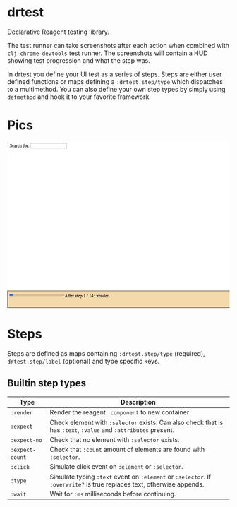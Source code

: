 # drtest

Declarative Reagent testing library.

The test runner can take screenshots after each action when combined with `clj-chrome-devtools` test
runner. The screenshots will contain a HUD showing test progression and what the step was.

In drtest you define your UI test as a series of steps. Steps are either user defined functions or
maps defining a `:drtest.step/type` which dispatches to a multimethod. You can also define your
own step types by simply using `defmethod` and hook it to your favorite framework.

# Pics

![drtest in action](/drtest.png?raw=true)

# Steps

Steps are defined as maps containing `:drtest.step/type` (required), `drtest.step/label` (optional)
and type specific keys.

## Builtin step types

| Type | Description |
| --- | --- |
| `:render` | Render the reagent `:component` to new container. |
| `:expect` | Check element with `:selector` exists. Can also check that is has `:text`, `:value` and `:attributes` present. |
| `:expect-no` | Check that no element with `:selector` exists. |
| `:expect-count` | Check that `:count` amount of elements are found with `:selector`. |
| `:click` | Simulate click event on `:element` or `:selector`. |
| `:type` | Simulate typing `:text` event on `:element` or `:selector`. If `:overwrite?` is true replaces text, otherwise appends. |
| `:wait` | Wait for `:ms` milliseconds before continuing. |
